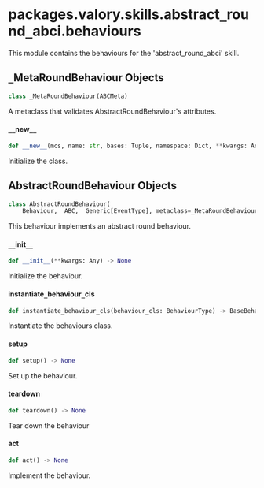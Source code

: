 <a id="packages.valory.skills.abstract_round_abci.behaviours"></a>

# packages.valory.skills.abstract`_`round`_`abci.behaviours

This module contains the behaviours for the 'abstract_round_abci' skill.

<a id="packages.valory.skills.abstract_round_abci.behaviours._MetaRoundBehaviour"></a>

## `_`MetaRoundBehaviour Objects

```python
class _MetaRoundBehaviour(ABCMeta)
```

A metaclass that validates AbstractRoundBehaviour's attributes.

<a id="packages.valory.skills.abstract_round_abci.behaviours._MetaRoundBehaviour.__new__"></a>

#### `__`new`__`

```python
def __new__(mcs, name: str, bases: Tuple, namespace: Dict, **kwargs: Any) -> Type
```

Initialize the class.

<a id="packages.valory.skills.abstract_round_abci.behaviours.AbstractRoundBehaviour"></a>

## AbstractRoundBehaviour Objects

```python
class AbstractRoundBehaviour(
    Behaviour,  ABC,  Generic[EventType], metaclass=_MetaRoundBehaviour)
```

This behaviour implements an abstract round behaviour.

<a id="packages.valory.skills.abstract_round_abci.behaviours.AbstractRoundBehaviour.__init__"></a>

#### `__`init`__`

```python
def __init__(**kwargs: Any) -> None
```

Initialize the behaviour.

<a id="packages.valory.skills.abstract_round_abci.behaviours.AbstractRoundBehaviour.instantiate_behaviour_cls"></a>

#### instantiate`_`behaviour`_`cls

```python
def instantiate_behaviour_cls(behaviour_cls: BehaviourType) -> BaseBehaviour
```

Instantiate the behaviours class.

<a id="packages.valory.skills.abstract_round_abci.behaviours.AbstractRoundBehaviour.setup"></a>

#### setup

```python
def setup() -> None
```

Set up the behaviour.

<a id="packages.valory.skills.abstract_round_abci.behaviours.AbstractRoundBehaviour.teardown"></a>

#### teardown

```python
def teardown() -> None
```

Tear down the behaviour

<a id="packages.valory.skills.abstract_round_abci.behaviours.AbstractRoundBehaviour.act"></a>

#### act

```python
def act() -> None
```

Implement the behaviour.

